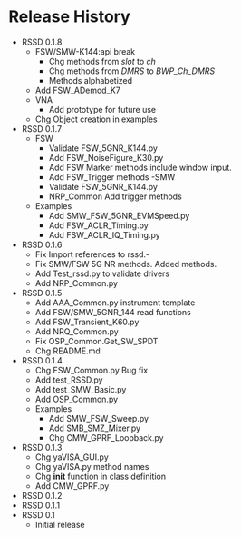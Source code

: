 Release History
=====================================================================
- RSSD 0.1.8
    - FSW/SMW-K144:api break
        - Chg methods from _slot_ to _ch_
        - Chg methods from _DMRS_ to _BWP_Ch_DMRS_
        - Methods alphabetized
    - Add FSW_ADemod_K7
    - VNA
        - Add prototype for future use
    - Chg Object creation in examples
- RSSD 0.1.7
    - FSW
        - Validate FSW_5GNR_K144.py
        - Add FSW_NoiseFigure_K30.py
        - Add FSW Marker methods include window input.
        - Add FSW_Trigger methods
    -SMW
        - Validate FSW_5GNR_K144.py
        - NRP_Common Add trigger methods
    - Examples
        - Add SMW_FSW_5GNR_EVMSpeed.py
        - Add FSW_ACLR_Timing.py
        - Add FSW_ACLR_IQ_Timing.py
- RSSD 0.1.6
     - Fix Import references to rssd.- 
     - Fix SMW/FSW 5G NR methods.  Added methods.
     - Add Test_rssd.py to validate drivers
     - Add NRP_Common.py
 - RSSD 0.1.5 
     - Add AAA_Common.py instrument template
     - Add FSW/SMW_5GNR_144 read functions
     - Add FSW_Transient_K60.py
     - Add NRQ_Common.py
     - Fix OSP_Common.Get_SW_SPDT
     - Chg README.md
 - RSSD 0.1.4 
     - Chg FSW_Common.py Bug fix
     - Add test_RSSD.py
     - Add test_SMW_Basic.py
     - Add OSP_Common.py
     - Examples
         - Add SMW_FSW_Sweep.py
         - Add SMB_SMZ_Mixer.py
         - Chg CMW_GPRF_Loopback.py
 - RSSD 0.1.3
      - Chg yaVISA_GUI.py
      - Chg yaVISA.py method names
      - Chg __init__ function in class definition
      - Add CMW_GPRF.py
 - RSSD 0.1.2
 - RSSD 0.1.1
 - RSSD 0.1
      - Initial release
    
    
